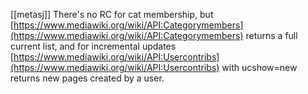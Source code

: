 [[metasj]] There's no RC for cat membership, but [https://www.mediawiki.org/wiki/API:Categorymembers](https://www.mediawiki.org/wiki/API:Categorymembers) returns a full current list, and for incremental updates [https://www.mediawiki.org/wiki/API:Usercontribs](https://www.mediawiki.org/wiki/API:Usercontribs) with ucshow=new returns new pages created by a user.